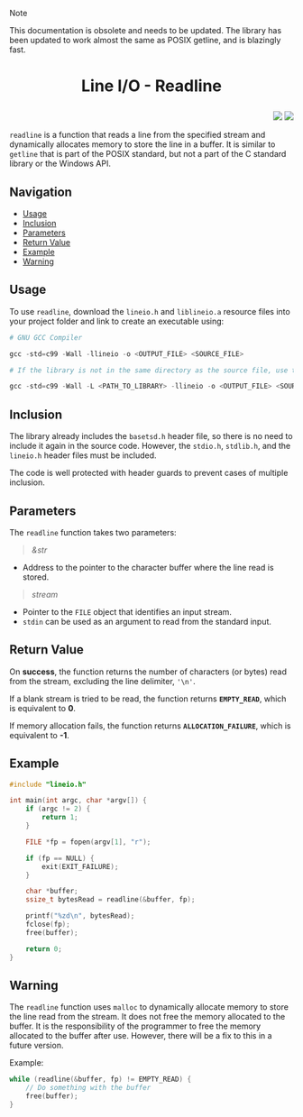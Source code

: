 >[!note]
>This documentation is obsolete and needs to be updated.
>The library has been updated to work almost the same as POSIX getline, and is blazingly fast.

# <p style = "text-align: center">Line I/O - Readline</p>

<p style = "text-align: right">
    <img src = "https://img.shields.io/badge/c-%2300599C.svg?style=for-the-badge&logo=c&logoColor=white">
    <img src = "https://img.shields.io/badge/Windows-0078D6?style=for-the-badge&logo=windows&logoColor=white">
</p>

`readline` is a function that reads a line from the specified stream and dynamically allocates memory to store the line in a buffer. It is similar to `getline` that is part of the POSIX standard, but not a part of the C standard library or the Windows API.

## Navigation

+ [Usage](#usage)
+ [Inclusion](#inclusion)
+ [Parameters](#parameters)
+ [Return Value](#return-value)
+ [Example](#example)
+ [Warning](#warning)

## Usage

To use `readline`, download the `lineio.h` and `liblineio.a` resource files into your project folder and link to create an executable using:
```powershell
# GNU GCC Compiler

gcc -std=c99 -Wall -llineio -o <OUTPUT_FILE> <SOURCE_FILE>

# If the library is not in the same directory as the source file, use the -L flag to specify the path to the library file.

gcc -std=c99 -Wall -L <PATH_TO_LIBRARY> -llineio -o <OUTPUT_FILE> <SOURCE_FILE>
```

## Inclusion

The library already includes the `basetsd.h` header file, so there is no need to include it again in the source code. However, the `stdio.h`, `stdlib.h`, and the `lineio.h` header files must be included.

The code is well protected with header guards to prevent cases of multiple inclusion.

## Parameters

The `readline` function takes two parameters:
>*&str*
+ Address to the pointer to the character buffer where the line read is stored.

>*stream*
+ Pointer to the `FILE` object that identifies an input stream.
+ `stdin` can be used as an argument to read from the standard input.

## Return Value

On **success**, the function returns the number of characters (or bytes) read from the stream, excluding the line delimiter, `'\n'`.

If a blank stream is tried to be read, the function returns **`EMPTY_READ`**, which is equivalent to **0**.

If memory allocation fails, the function returns **`ALLOCATION_FAILURE`**, which is equivalent to **-1**.

## Example

```c
#include "lineio.h"

int main(int argc, char *argv[]) {
    if (argc != 2) {
        return 1;
    }

    FILE *fp = fopen(argv[1], "r");

    if (fp == NULL) {
        exit(EXIT_FAILURE);
    }

    char *buffer;
    ssize_t bytesRead = readline(&buffer, fp);

    printf("%zd\n", bytesRead);
    fclose(fp);
    free(buffer);

    return 0;
}
```

## Warning

The `readline` function uses `malloc` to dynamically allocate memory to store the line read from the stream. It does not free the memory allocated to the buffer. It is the responsibility of the programmer to free the memory allocated to the buffer after use. However, there will be a fix to this in a future version.

Example:
```c
while (readline(&buffer, fp) != EMPTY_READ) {
    // Do something with the buffer
    free(buffer);
}
```
